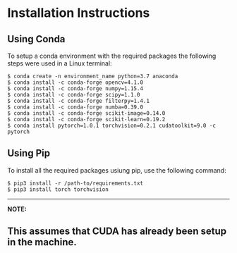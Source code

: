 # Installation Instructions

## Using Conda

To setup a conda environment with the required packages the following steps were used in a Linux terminal:

```
$ conda create -n environment_name python=3.7 anaconda
$ conda install -c conda-forge opencv=4.1.0
$ conda install -c conda-forge numpy=1.15.4
$ conda install -c conda-forge scipy=1.1.0
$ conda install -c conda-forge filterpy=1.4.1
$ conda install -c conda-forge numba=0.39.0
$ conda install -c conda-forge scikit-image=0.14.0
$ conda install -c conda-forge scikit-learn=0.19.2
$ conda install pytorch=1.0.1 torchvision=0.2.1 cudatoolkit=9.0 -c pytorch

```

## Using Pip

To install all the required packages usiung pip, use the following command:
``` 
$ pip3 install -r /path-to/requirements.txt
$ pip3 install torch torchvision

```

---
**NOTE:**

This assumes that CUDA has already been setup in the machine.
---
